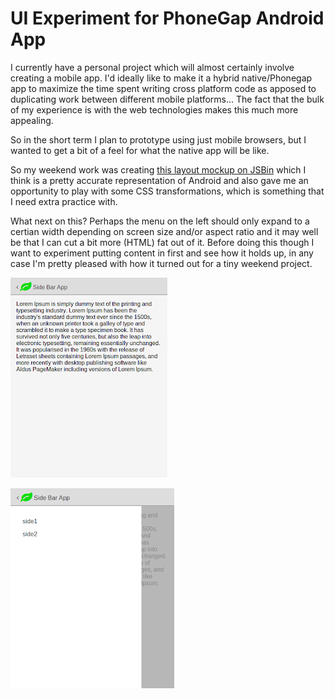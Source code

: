 # UI Experiment for PhoneGap Android App



I currently have a personal project which will almost certainly involve creating a mobile app. I'd ideally like to make it a hybrid native/Phonegap app to maximize the time spent writing cross platform code as apposed to duplicating work between different mobile platforms... The fact that the bulk of my experience is with the web technologies makes this much more appealing.

So in the short term I plan to prototype using just mobile browsers, but I wanted to get a bit of a feel for what the native app will be like.

So my weekend work was creating [this layout mockup on JSBin](http://jsbin.com/zoquc/13) which I think is a pretty accurate representation of Android and also gave me an opportunity to play with some CSS transformations, which is something that I need extra practice with.

What next on this? Perhaps the menu on the left should only expand to a certian width depending on screen size and/or aspect ratio and it may well be that I can cut a bit more (HTML) fat out of it. Before doing this though I want to experiment putting content in first and see how it holds up, in any case I'm pretty pleased with how it turned out for a tiny weekend project.

![](/content-assets/2014-07-21-ui-experiment-for-phonegap-android-app/app1.png)

![](/content-assets/2014-07-21-ui-experiment-for-phonegap-android-app/app2.png)

